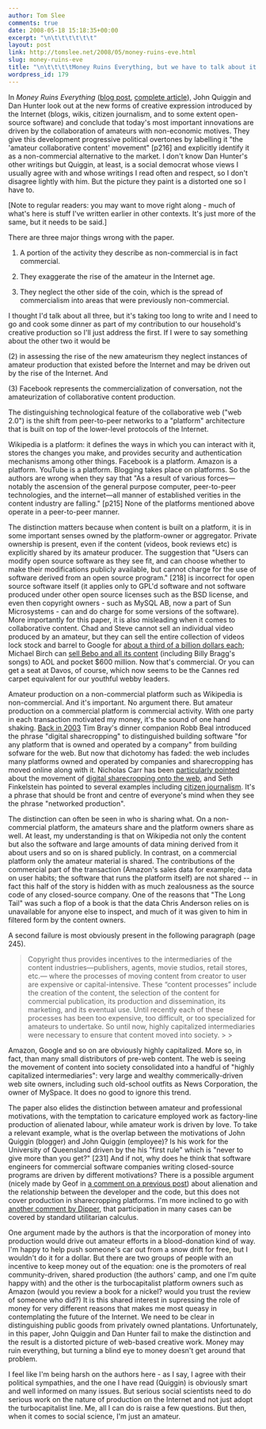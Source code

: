 ```yaml
---
author: Tom Slee
comments: true
date: 2008-05-18 15:18:35+00:00
excerpt: "\n\t\t\t\t\t\t"
layout: post
link: http://tomslee.net/2008/05/money-ruins-eve.html
slug: money-ruins-eve
title: "\n\t\t\t\tMoney Ruins Everything, but we have to talk about it anyway\t\t"
wordpress_id: 179
---
```



				

In _Money Ruins Everything_ ([blog post](http://crookedtimber.org/2008/05/17/money-ruins-everything/), [complete article](http://papers.ssrn.com/sol3/papers.cfm?abstract_id=1126088)), John Quiggin and Dan Hunter look out at the new forms of creative expression introduced by the Internet (blogs, wikis, citizen journalism, and to some extent open-source software) and conclude that today's most important innovations are driven by the collaboration of amateurs with non-economic motives. They give this development progressive political overtones by labelling it "the 'amateur collaborative content' movement" [p216] and explicitly identify it as a non-commercial alternative to the market. I don't know Dan Hunter's other writings but Quiggin, at least, is a social democrat whose views I usually agree with and whose writings I read often and respect, so I don't disagree lightly with him. But the picture they paint is a distorted one so I have to.




[Note to regular readers: you may want to move right along - much of what's here is stuff I've written earlier in other contexts. It's just more of the same, but it needs to be said.]




There are three major things wrong with the paper.




  1. A portion of the activity they describe as non-commercial is in fact commercial. 


  2. They exaggerate the rise of the amateur in the Internet age. 


  3. They neglect the other side of the coin, which is the spread of commercialism into areas that were previously non-commercial.






I thought I'd talk about all three, but it's taking too long to write and I need to go and cook some dinner as part of my contribution to our household's creative production so I'll just address the first. If I were to say something about the other two it would be




(2) in assessing the rise of the new amateurism they neglect instances of amateur production that existed before the Internet and may be driven out by the rise of the Internet. And 




(3) Facebook represents the commercialization of conversation, not the amateurization of collaborative content production.




The distinguishing technological feature of the collaborative web ("web 2.0") is the shift from peer-to-peer networks to a "platform" architecture that is built on top of the lower-level protocols of the Internet. 




Wikipedia is a platform: it defines the ways in which you can interact with it, stores the changes you make, and provides security and authentication mechanisms among other things. Facebook is a platform. Amazon is a platform. YouTube is a platform. Blogging takes place on platforms. So the authors are wrong when they say that "As a result of various forces—notably the ascension of the general purpose computer, peer-to-peer technologies, and the internet—all manner of established verities in the content industry are falling." [p215] None of the platforms mentioned above operate in a peer-to-peer manner.




The distinction matters because when content is built on a platform, it is in some important senses owned by the platform-owner or aggregator. Private ownership is present, even if the content (videos, book reviews etc) is explicitly shared by its amateur producer. The suggestion that "Users can modify open source software as they see fit, and can choose whether to make their modifications publicly available, but cannot charge for the use of software derived from an open source program." [218] is incorrect for open source software itself (it applies only to GPL'd software and not software produced under other open source licenses such as the BSD license, and even then copyright owners - such as MySQL AB, now a part of Sun Microsystems - can and do charge for some versions of the software). More importantly for this paper, it is also misleading when it comes to collaborative content. Chad and Steve cannot sell an individual video produced by an amateur, but they can sell the entire collection of videos lock stock and barrel to Google for [about a third of a billion dollars each](http://www.roughtype.com/archives/2007/02/it_youtube_and.php); Michael Birch can [sell Bebo and all its content](http://www.nytimes.com/2008/03/22/opinion/22bragg.html?_r=1&oref=slogin) (including Billy Bragg's songs) to AOL and pocket $600 million. Now that's commercial. Or you can get a seat at Davos, of course, which now seems to be the Cannes red carpet equivalent for our youthful webby leaders.




Amateur production on a non-commercial platform such as Wikipedia is non-commercial. And it's important. No argument there. But amateur production on a commercial platform is commercial activity. With one party in each transaction motivated my money, it's the sound of one hand shaking. [Back in 2003](http://www.tbray.org/ongoing/When/200x/2003/07/12/WebsThePlace) Tim Bray's dinner companion Robb Beal introduced the phrase "digital sharecropping" to distinguished building software "for any platform that is owned and operated by a company" from building sofware for the web. But now that dichotomy has faded: the web includes many platforms owned and operated by companies and sharecropping has moved online along with it. Nicholas Carr has been [particularly pointed](http://www.roughtype.com/archives/2006/10/web_20ier_than.php) about the movement of [digital sharecropping onto the web](http://www.roughtype.com/archives/2006/12/sharecropping_t.php), and Seth Finkelstein has pointed to several examples including [citizen journalism](http://sethf.com/infothought/blog/archives/001108.html). It's a phrase that should be front and centre of everyone's mind when they see the phrase "networked production".




The distinction can often be seen in who is sharing what. On a non-commercial platform, the amateurs share and the platform owners share as well. At least, my understanding is that on Wikipedia not only the content but also the software and large amounts of data mining derived from it about users and so on is shared publicly. In contrast, on a commercial platform only the amateur material is shared. The contributions of the commercial part of the transaction (Amazon's sales data for example; data on user habits; the software that runs the platform itself) are not shared -- in fact this half of the story is hidden with as much zealousness as the source code of any closed-source company. One of the reasons that "The Long Tail" was such a flop of a book is that the data Chris Anderson relies on is unavailable for anyone else to inspect, and much of it was given to him in filtered form by the content owners.




A second failure is most obviously present in the following paragraph (page 245). 

<blockquote>Copyright thus provides incentives to the intermediaries of the content industries—publishers, agents, movie studios, retail stores, etc.— where the processes of moving content from creator to user are expensive or capital-intensive. These “content processes” include the creation of the content, the selection of the content for commercial publication, its production and dissemination, its marketing, and its eventual use. Until recently each of these processes has been too expensive, too difficult, or too specialized for amateurs to undertake. So until now, highly capitalized intermediaries were necessary to ensure that content moved into society.
> 
> </blockquote>

Amazon, Google and so on are obviously highly capitalized. More so, in fact, than many small distributors of pre-web content. The web is seeing the movement of content into society consolidated into a handful of "highly capitalized intermediaries": very large and wealthy commerically-driven web site owners, including such old-school outfits as News Corporation, the owner of MySpace. It does no good to ignore this trend.







The paper also elides the distinction between amateur and professional motivations, with the temptation to caricature employed work as factory-line production of alienated labour, while amateur work is driven by love. To take a relevant example, what is the overlap between the motivations of John Quiggin (blogger) and John Quiggin (employee)? Is his work for the University of Queensland driven by the his "first rule" which is "never to give more than you get?" [231] And if not, why does he think that software engineers for commercial software companies writing closed-source programs are driven by different motivations? There is a possible argument (nicely made by Geof in [a comment on a previous post](http://whimsley.typepad.com/whimsley/2008/05/linux-again.html#comment-113333922)) about alienation and the relationship between the developer and the code, but this does not cover production in sharecropping platforms. I'm more inclined to go with [another comment by Dipper](http://whimsley.typepad.com/whimsley/2008/04/linux-grows-up.html#comment-111344030), that participation in many cases can be covered by standard utilitarian calculus.







One argument made by the authors is that the incorporation of money into production would drive out amateur efforts in a blood-donation kind of way. I'm happy to help push someone's car out from a snow drift for free, but I wouldn't do it for a dollar. But there are two groups of people with an incentive to keep money out of the equation: one is the promoters of real community-driven, shared production (the authors' camp, and one I'm quite happy with) and the other is the turbocapitalist platform owners such as Amazon (would you review a book for a nickel? would you trust the review of someone who did?) It is this shared interest in supressing the role of money for very different reasons that makes me most queasy in contemplating the future of the Internet. We need to be clear in distinguishing public goods from privately owned plantations. Unfortunately, in this paper, John Quiggin and Dan Hunter fail to make the distinction and the result is a distorted picture of web-based creative work. Money may ruin everything, but turning a blind eye to money doesn't get around that problem.




I feel like I'm being harsh on the authors here - as I say, I agree with their political sympathies, and the one I have read (Quiggin) is obviously smart and well informed on many issues. But serious social scientists need to do serious work on the nature of production on the Internet and not just adopt the turbocapitalist line. Me, all I can do is raise a few questions. But then, when it comes to social science, I'm just an amateur.


		
